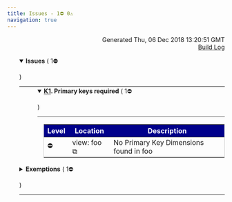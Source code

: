 ```yaml
---
title: Issues - 1⛔ 0⚠️  
navigation: true
---
```

<p style="text-align:right;color:#cccs">
Generated Thu, 06 Dec 2018 13:20:51 GMT
<br><a href="http://35.177.130.99:8080/job/look-at-me-sideways/15/console">Build Log</a>
</p>



<details style="margin-left: 3em" open="open">
<summary style="margin-left:-1em;border-bottom:solid 1px #333;">
<b>Issues</b>
(
   1⛔ 

)
</summary>



<details style="margin-left: 3em" open="open">
<summary style="margin-left:-1em;border-bottom:solid 1px #333;">
<b><a href="https://fabio-looker.github.io/look-at-me-sideways/rules.html#k1">K1</a>. Primary keys required</b>
(
   1⛔ 

)
</summary>

<table style="border:solid 1px #ccc">
<thead style="background-color:darkblue;color:white"><tr>
<th>Level</th>
<th>Location</th>
<th>Description</th>
</tr></thead>
<tbody>

<tr>
<td>⛔</td>
<td>view: foo <a href="&#47;projects&#47;workspace&#47;files&#47;foo.view.lkml#view:foo" style="text-decoration: none">⧉</a></td>
<td>No Primary Key Dimensions found in foo</td>
</tr>

</tbody>
</table>


</details>


</details>





<details style="margin-left: 3em" >
<summary style="margin-left:-1em;border-bottom:solid 1px #333;">
<b>Exemptions</b>
(
   1⛔ 

)
</summary>



<details style="margin-left: 3em" open="open">
<summary style="margin-left:-1em;border-bottom:solid 1px #333;">
<b><a href="https://fabio-looker.github.io/look-at-me-sideways/rules.html#t1">T1</a>. Triggers use datagroups</b>
(
   1⛔ 

)
</summary>



<details style="margin-left: 3em" open="open">
<summary style="margin-left:-1em;border-bottom:solid 1px #333;">
<b>foo</b>
(
   1⛔ 

)
</summary>

<table style="border:solid 1px #ccc">
<thead style="background-color:darkblue;color:white"><tr>
<th>Level</th>
<th>Location</th>
<th>Description</th>
</tr></thead>
<tbody>

<tr>
<td>⛔</td>
<td>view: foo <a href="&#47;projects&#47;workspace&#47;files&#47;foo.view.lkml#view:foo" style="text-decoration: none">⧉</a></td>
<td>Triggered PDTs should use datagroups or persist_for.</td>
</tr>

</tbody>
</table>


</details>


</details>


</details>

</details>



